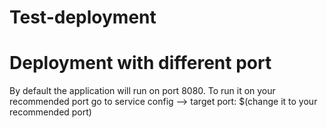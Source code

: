 # Test-deployment
# Deployment with different port
By default the application will run on port 8080. 
To run it on your recommended port go to service config --> target port: $(change it to your recommended port)
